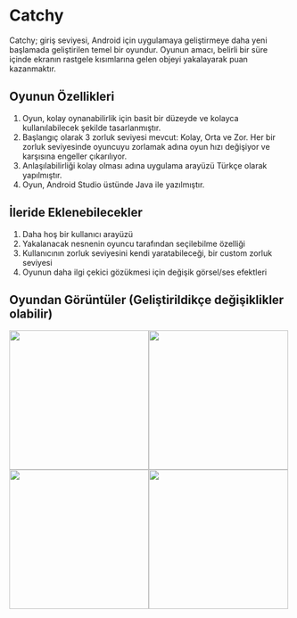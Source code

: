 # Catchy

Catchy; giriş seviyesi, Android için uygulamaya geliştirmeye daha yeni başlamada geliştirilen temel bir oyundur.
Oyunun amacı, belirli bir süre içinde ekranın rastgele kısımlarına gelen objeyi yakalayarak puan kazanmaktır. 

## Oyunun Özellikleri

  1. Oyun, kolay oynanabilirlik için basit bir düzeyde ve kolayca kullanılabilecek şekilde tasarlanmıştır.
  2. Başlangıç olarak 3 zorluk seviyesi mevcut: Kolay, Orta ve Zor. Her bir zorluk seviyesinde oyuncuyu zorlamak adına oyun hızı değişiyor ve karşısına engeller çıkarılıyor.
  3. Anlaşılabilirliği kolay olması adına uygulama arayüzü Türkçe olarak yapılmıştır.
  4. Oyun, Android Studio üstünde Java ile yazılmıştır.
  
## İleride Eklenebilecekler

  1. Daha hoş bir kullanıcı arayüzü
  2. Yakalanacak nesnenin oyuncu tarafından seçilebilme özelliği
  3. Kullanıcının zorluk seviyesini kendi yaratabileceği, bir custom zorluk seviyesi
  4. Oyunun daha ilgi çekici gözükmesi için değişik görsel/ses efektleri

## Oyundan Görüntüler (Geliştirildikçe değişiklikler olabilir)
<img src="https://github.com/wooozie69/Catchy/blob/main/images/ana_ekran.png" width="250"><img src="https://github.com/wooozie69/Catchy/blob/main/images/zorluk_seviyeleri.png" width="250"><img src="https://github.com/wooozie69/Catchy/blob/main/images/oyun.png" width="250"><img src="https://github.com/wooozie69/Catchy/blob/main/images/bitis_ekrani.png" width="250">
